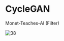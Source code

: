 # CycleGAN
Monet-Teaches-AI (Filter)


![38](https://github.com/user-attachments/assets/9f3d92db-5a87-4b25-bf0d-795ee01917e7)
